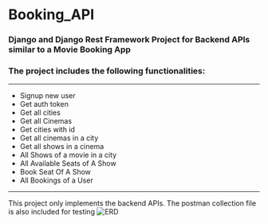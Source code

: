 # Booking_API
### Django and Django Rest Framework Project for Backend APIs similar to a Movie Booking App

### The project includes the following functionalities:

---
* Signup new user
* Get auth token
* Get all cities
* Get all Cinemas
* Get cities with id
* Get all cinemas in a city
* Get all shows in a cinema
* All Shows of  a movie in a city
* All Available Seats of A Show
* Book Seat Of A Show
* All Bookings of a User
---

This project only implements the backend APIs.
The postman collection file is also included for testing
![ERD](https://user-images.githubusercontent.com/20772898/141683239-522a7537-7ffe-491e-9c78-758279b89536.png)
